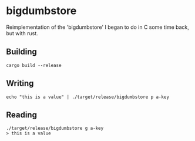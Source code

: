 # bigdumbstore
Reimplementation of the 'bigdumbstore' I began to do in C some time back, but with rust.

## Building

```
cargo build --release
```

## Writing

```
echo "this is a value" | ./target/release/bigdumbstore p a-key
```

## Reading

```
./target/release/bigdumbstore g a-key
> this is a value
```
